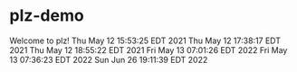 # plz-demo

Welcome to plz!
Thu May 12 15:53:25 EDT 2021
Thu May 12 17:38:17 EDT 2021
Thu May 12 18:55:22 EDT 2021
Fri May 13 07:01:26 EDT 2022
Fri May 13 07:36:23 EDT 2022
Sun Jun 26 19:11:39 EDT 2022
